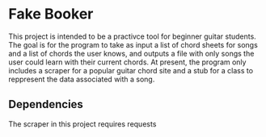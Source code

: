 # Fake Booker
This project is intended to be a practivce tool for beginner guitar students. The goal is for the program to take as input a list of chord sheets for songs and a list of chords the user knows, and outputs a file with only songs the user could learn with their current chords.
At present, the program only includes a scraper for a popular guitar chord site and a stub for a class to reppresent the data associated with a song.
## Dependencies
The scraper in this project requires requests
